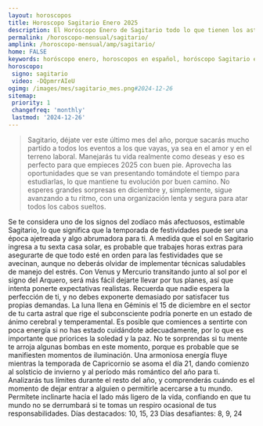 ```yaml
---
layout: horoscopos
title: Horoscopo Sagitario Enero 2025
description: El Horóscopo Enero de Sagitario todo lo que tienen los astros preparados para este mes, amor, trabajo, familia. Todo sobre astrologia, tarot, predicciones. Horoscopo gratis en español, predicciones y astrología.
permalink: /horoscopo-mensual/sagitario/
amplink: /horoscopo-mensual/amp/sagitario/
home: FALSE
keywords: horóscopo enero, horoscopos en español, horóscopo Sagitario enero , horóscopo esperanza gracia, horoscop, horóscopos gratis, horoscopo Sagitario, Tarot, Astrologia, Zodíaco, Sagitario, horoscopo gratis, horoscopo del mes 
horoscopo:
 signo: sagitario
 video: -DQpmrrAIeU
ogimg: /images/mes/sagitario_mes.png#2024-12-26
sitemap:
 priority: 1
 changefreq: 'monthly'
 lastmod: '2024-12-26'
---
```



 > Sagitario, déjate ver este último mes del año, porque sacarás mucho partido a todos los eventos a los que vayas, ya sea en el amor y en el terreno laboral. Manejarás tu vida realmente como deseas y eso es perfecto para que empieces 2025 con buen pie. Aprovecha las oportunidades que se van presentando tomándote el tiempo para estudiarlas, lo que mantiene tu evolución por buen camino. No esperes grandes sorpresas en diciembre y, simplemente, sigue avanzando a tu ritmo, con una organización lenta y segura para atar todos los cabos sueltos.



Se te considera uno de los signos del zodíaco más afectuosos, estimable Sagitario, lo que significa que la temporada de festividades puede ser una época ajetreada y algo abrumadora para ti. A medida que el sol en Sagitario ingresa a tu sexta casa solar, es probable que trabajes horas extras para asegurarte de que todo esté en orden para las festividades que se avecinan, aunque no deberás olvidar de implementar técnicas saludables de manejo del estrés. Con Venus y Mercurio transitando junto al sol por el signo del Arquero, será más fácil dejarte llevar por tus planes, así que intenta ponerte expectativas realistas. Recuerda que nadie espera la perfección de ti, y no debes exponerte demasiado por satisfacer tus propias demandas.
La luna llena en Géminis el 15 de diciembre en el sector de tu carta astral que rige el subconsciente podría ponerte en un estado de ánimo cerebral y temperamental. Es posible que comiences a sentirte con poca energía si no has estado cuidándote adecuadamente, por lo que es importante que priorices la soledad y la paz. No te sorprendas si tu mente te arroja algunas bombas en este momento, porque es probable que se manifiesten momentos de iluminación.
Una armoniosa energía fluye mientras la temporada de Capricornio se asoma el día 21, dando comienzo al solsticio de invierno y al período más romántico del año para ti. Analizarás tus límites durante el resto del año, y comprenderás cuándo es el momento de dejar entrar a alguien o permitirle acercarse a tu mundo. Permítete inclinarte hacia el lado más ligero de la vida, confiando en que tu mundo no se derrumbará si te tomas un respiro ocasional de tus responsabilidades.
Días destacados: 10, 15, 23
Días desafiantes: 8, 9, 24